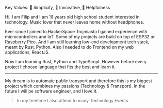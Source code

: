 Key Values: 🙌 Simplicity, 🦾 Innovative, 🤝 Helpfulness

Hi, I am Filip and I am 16 years old high school student interested in technology.
Music lover that never leaves home without headphones.


Ever since I joined to HackerSpace Trojmiasto I gained experience with microcontrollers and IoT. 
Some of my projects are build on top of ESP32 or Raspberry Pico. 
And I am still learning low-end development tech stack, meant by Rust, Python.
Also I needed to do Frontend on my web applications, ReactJS.


Now I am learning Rust, Python and TypeScript.
However before every project I choose language that fits the best and learn it. 

--- 

My dream is to automate public transport and therefore this is my biggest project which combines my passions (Technology & Transport).
In the future I will be software engineer, and I love it.

> In my freetime I also attend to many Technology Events. 
